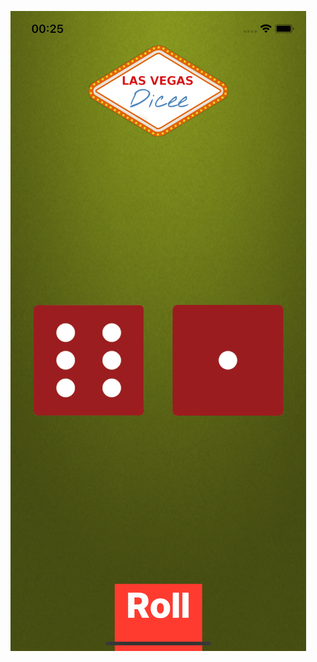 <p align="center">
  <img src="https://github.com/Matelaa/learning-swiftui/blob/main/dicee-app/Screenshots/Dicee%20App.png">
</p>
